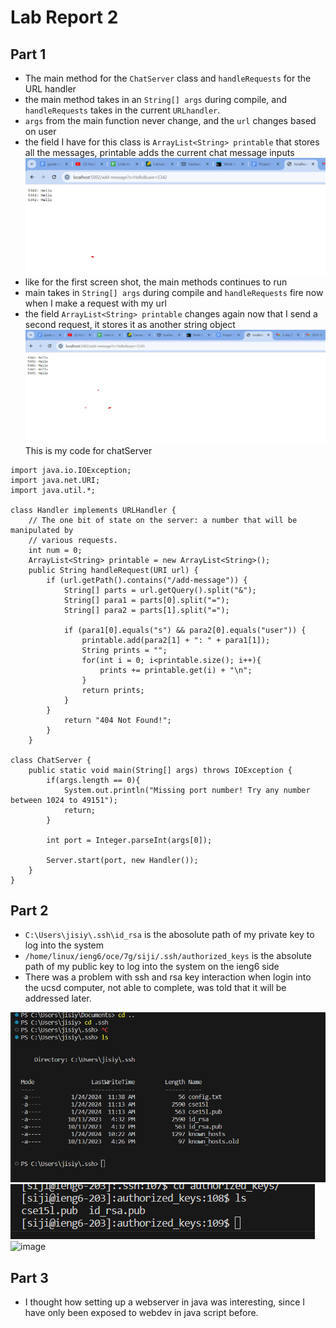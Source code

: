 
# Lab Report 2
## Part 1
* The main method for the ```ChatServer``` class and ```handleRequests``` for the URL handler
* the main method takes in an ```String[] args``` during compile, and ```handleRequests``` 
takes in the current ```URLhandler```. 
* ```args``` from the main function never change, and the ```url``` changes based on user
* the field I have for this class is ```ArrayList<String> printable``` that stores all the messages, printable adds the current chat message
inputs 
![Image](ss1.png)
* like for the first screen shot, the main methods continues to run
* main takes in ```String[] args``` during compile and ```handleRequests``` fire now when I make a request with my url
* the field ```ArrayList<String> printable``` changes again now that I send a second request, it stores it as another string object
![Image](ss2.png)
This is my code for chatServer
```
import java.io.IOException;
import java.net.URI;
import java.util.*;

class Handler implements URLHandler {
    // The one bit of state on the server: a number that will be manipulated by
    // various requests.
    int num = 0;
    ArrayList<String> printable = new ArrayList<String>();
    public String handleRequest(URI url) {
        if (url.getPath().contains("/add-message")) {
            String[] parts = url.getQuery().split("&");
            String[] para1 = parts[0].split("=");
            String[] para2 = parts[1].split("=");
                
            if (para1[0].equals("s") && para2[0].equals("user")) {
                printable.add(para2[1] + ": " + para1[1]); 
                String prints = "";
                for(int i = 0; i<printable.size(); i++){
                    prints += printable.get(i) + "\n";
                }
                return prints;
            }
        }
            return "404 Not Found!";
        }
    }

class ChatServer {
    public static void main(String[] args) throws IOException {
        if(args.length == 0){
            System.out.println("Missing port number! Try any number between 1024 to 49151");
            return;
        }

        int port = Integer.parseInt(args[0]);

        Server.start(port, new Handler());
    }
}
```
## Part 2
* ``C:\Users\jisiy\.ssh\id_rsa`` is the abosolute path of my private key to log into the system
* ``/home/linux/ieng6/oce/7g/siji/.ssh/authorized_keys`` is the absolute path of my public key to log into the system on the ieng6 side
* There was a problem with ssh and rsa key interaction when login into the ucsd computer, not able to complete, was told that it will be addressed later.

![Image](ss4.png)
![Image](ss5.png)
![image](https://github.com/sji005/cse15l-lab-reports/assets/148498146/486ccc35-6e9f-4263-a923-931d13b7e095)

## Part 3
* I thought how setting up a webserver in java was interesting, since I have only been exposed to webdev in java script before.
